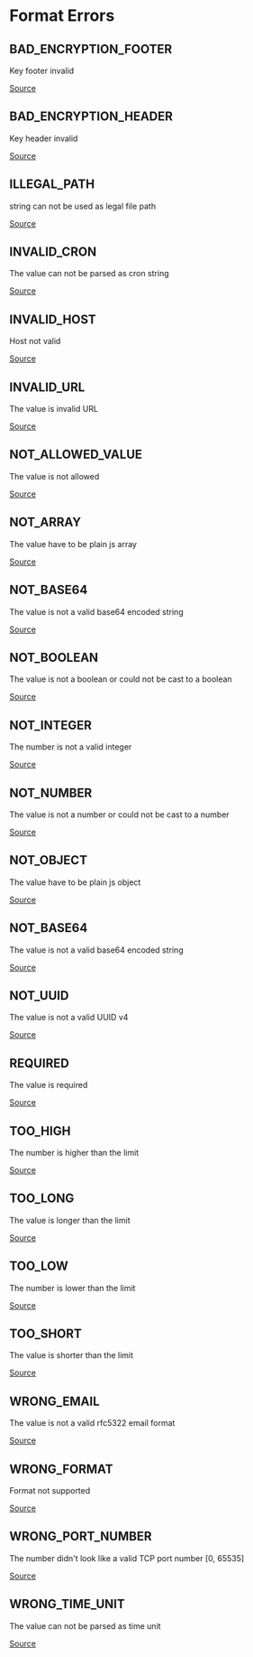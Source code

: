 # Format Errors

## BAD_ENCRYPTION_FOOTER

Key footer invalid

[Source](https://github.com/pustovitDmytro/cottus/blob/1a77e377b7e077024abcfd3c1ba69d0b64b68730/src/errors/format/BAD_ENCRYPTION_FOOTER.js#L6)

## BAD_ENCRYPTION_HEADER

Key header invalid

[Source](https://github.com/pustovitDmytro/cottus/blob/1a77e377b7e077024abcfd3c1ba69d0b64b68730/src/errors/format/BAD_ENCRYPTION_HEADER.js#L5)

## ILLEGAL_PATH

string can not be used as legal file path

[Source](https://github.com/pustovitDmytro/cottus/blob/1a77e377b7e077024abcfd3c1ba69d0b64b68730/src/errors/format/ILLEGAL_PATH.js#L5)

## INVALID_CRON

The value can not be parsed as cron string

[Source](https://github.com/pustovitDmytro/cottus/blob/1a77e377b7e077024abcfd3c1ba69d0b64b68730/src/errors/format/INVALID_CRON.js#L5)

## INVALID_HOST

Host not valid

[Source](https://github.com/pustovitDmytro/cottus/blob/1a77e377b7e077024abcfd3c1ba69d0b64b68730/src/errors/format/INVALID_HOST.js#L5)

## INVALID_URL

The value is invalid URL

[Source](https://github.com/pustovitDmytro/cottus/blob/1a77e377b7e077024abcfd3c1ba69d0b64b68730/src/errors/format/INVALID_URL.js#L5)

## NOT_ALLOWED_VALUE

The value is not allowed

[Source](https://github.com/pustovitDmytro/cottus/blob/1a77e377b7e077024abcfd3c1ba69d0b64b68730/src/errors/format/NOT_ALLOWED_VALUE.js#L5)

## NOT_ARRAY

The value have to be plain js array

[Source](https://github.com/pustovitDmytro/cottus/blob/1a77e377b7e077024abcfd3c1ba69d0b64b68730/src/errors/format/NOT_ARRAY.js#L5)

## NOT_BASE64

The value is not a valid base64 encoded string

[Source](https://github.com/pustovitDmytro/cottus/blob/1a77e377b7e077024abcfd3c1ba69d0b64b68730/src/errors/format/NOT_BASE64.js#L5)

## NOT_BOOLEAN

The value is not a boolean or could not be cast to a boolean

[Source](https://github.com/pustovitDmytro/cottus/blob/1a77e377b7e077024abcfd3c1ba69d0b64b68730/src/errors/format/NOT_BOOLEAN.js#L5)

## NOT_INTEGER

The number is not a valid integer

[Source](https://github.com/pustovitDmytro/cottus/blob/1a77e377b7e077024abcfd3c1ba69d0b64b68730/src/errors/format/NOT_INTEGER.js#L5)

## NOT_NUMBER

The value is not a number or could not be cast to a number

[Source](https://github.com/pustovitDmytro/cottus/blob/1a77e377b7e077024abcfd3c1ba69d0b64b68730/src/errors/format/NOT_NUMBER.js#L5)

## NOT_OBJECT

The value have to be plain js object

[Source](https://github.com/pustovitDmytro/cottus/blob/1a77e377b7e077024abcfd3c1ba69d0b64b68730/src/errors/format/NOT_OBJECT.js#L5)

## NOT_BASE64

The value is not a valid base64 encoded string

[Source](https://github.com/pustovitDmytro/cottus/blob/1a77e377b7e077024abcfd3c1ba69d0b64b68730/src/errors/format/NOT_STRING.js#L5)

## NOT_UUID

The value is not a valid UUID v4

[Source](https://github.com/pustovitDmytro/cottus/blob/1a77e377b7e077024abcfd3c1ba69d0b64b68730/src/errors/format/NOT_UUID.js#L5)

## REQUIRED

The value is required

[Source](https://github.com/pustovitDmytro/cottus/blob/1a77e377b7e077024abcfd3c1ba69d0b64b68730/src/errors/format/REQUIRED.js#L5)

## TOO_HIGH

The number is higher than the limit

[Source](https://github.com/pustovitDmytro/cottus/blob/1a77e377b7e077024abcfd3c1ba69d0b64b68730/src/errors/format/TOO_HIGH.js#L5)

## TOO_LONG

The value is longer than the limit

[Source](https://github.com/pustovitDmytro/cottus/blob/1a77e377b7e077024abcfd3c1ba69d0b64b68730/src/errors/format/TOO_LONG.js#L5)

## TOO_LOW

The number is lower than the limit

[Source](https://github.com/pustovitDmytro/cottus/blob/1a77e377b7e077024abcfd3c1ba69d0b64b68730/src/errors/format/TOO_LOW.js#L5)

## TOO_SHORT

The value is shorter than the limit

[Source](https://github.com/pustovitDmytro/cottus/blob/1a77e377b7e077024abcfd3c1ba69d0b64b68730/src/errors/format/TOO_SHORT.js#L5)

## WRONG_EMAIL

The value is not a valid rfc5322 email format

[Source](https://github.com/pustovitDmytro/cottus/blob/1a77e377b7e077024abcfd3c1ba69d0b64b68730/src/errors/format/WRONG_EMAIL.js#L5)

## WRONG_FORMAT

Format not supported

[Source](https://github.com/pustovitDmytro/cottus/blob/1a77e377b7e077024abcfd3c1ba69d0b64b68730/src/errors/format/WRONG_FORMAT.js#L5)

## WRONG_PORT_NUMBER

The number didn't look like a valid TCP port number \[0, 65535]

[Source](https://github.com/pustovitDmytro/cottus/blob/1a77e377b7e077024abcfd3c1ba69d0b64b68730/src/errors/format/WRONG_PORT_NUMBER.js#L5)

## WRONG_TIME_UNIT

The value can not be parsed as time unit

[Source](https://github.com/pustovitDmytro/cottus/blob/1a77e377b7e077024abcfd3c1ba69d0b64b68730/src/errors/format/WRONG_TIME_UNIT.js#L5)
